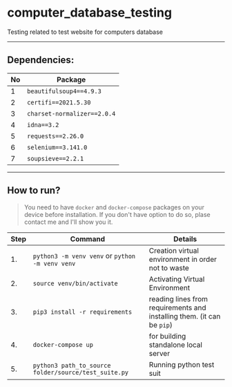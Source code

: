 # computer_database_testing
Testing related to test website for computers database

---

## Dependencies:

| No | Package |
| --- | ---- |
| 1 | `beautifulsoup4==4.9.3` |
| 2 |`certifi==2021.5.30` |
| 3 | `charset-normalizer==2.0.4` |
| 4 |`idna==3.2` |
| 5 |`requests==2.26.0` |
| 6 | `selenium==3.141.0`|
|7 | `soupsieve==2.2.1`|

----

## How to run?

> You need to have `docker` and `docker-compose` packages on your device before installation. If you don't have option to do so, plase contact me and I'll show you it.

| Step | Command | Details |
|---|---| --- |
|1. | `python3 -m venv venv` or `python -m venv venv` | Creation virtual environment in order not to waste |
|2.| `source venv/bin/activate`| Activating Virtual Environment|
|3. | `pip3 install -r requirements` | reading lines from requirements and installing them. (it can be `pip`)
| 4. | `docker-compose up` | for building standalone local server |
| 5. |`python3 path_to_source folder/source/test_suite.py` | Running python test suit |